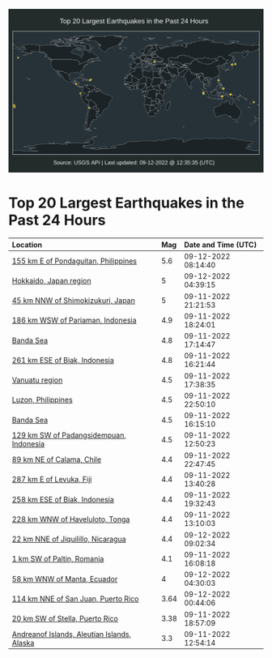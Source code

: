 ![Map](./map.png)

# Top 20 Largest Earthquakes in the Past 24 Hours

| Location | Mag | Date and Time (UTC) |
|:---|:---|:---|
| [155 km E of Pondaguitan, Philippines](https://earthquake.usgs.gov/earthquakes/eventpage/us7000i7b8) | 5.6 | 09-12-2022 08:14:40 |
| [Hokkaido, Japan region](https://earthquake.usgs.gov/earthquakes/eventpage/us7000i7af) | 5 | 09-12-2022 04:39:15 |
| [45 km NNW of Shimokizukuri, Japan](https://earthquake.usgs.gov/earthquakes/eventpage/us7000i78n) | 5 | 09-11-2022 21:21:53 |
| [186 km WSW of Pariaman, Indonesia](https://earthquake.usgs.gov/earthquakes/eventpage/us7000i77x) | 4.9 | 09-11-2022 18:24:01 |
| [Banda Sea](https://earthquake.usgs.gov/earthquakes/eventpage/us7000i77n) | 4.8 | 09-11-2022 17:14:47 |
| [261 km ESE of Biak, Indonesia](https://earthquake.usgs.gov/earthquakes/eventpage/us7000i77k) | 4.8 | 09-11-2022 16:21:44 |
| [Vanuatu region](https://earthquake.usgs.gov/earthquakes/eventpage/us7000i77q) | 4.5 | 09-11-2022 17:38:35 |
| [Luzon, Philippines](https://earthquake.usgs.gov/earthquakes/eventpage/us7000i790) | 4.5 | 09-11-2022 22:50:10 |
| [Banda Sea](https://earthquake.usgs.gov/earthquakes/eventpage/us7000i77i) | 4.5 | 09-11-2022 16:15:10 |
| [129 km SW of Padangsidempuan, Indonesia](https://earthquake.usgs.gov/earthquakes/eventpage/us7000i76v) | 4.5 | 09-11-2022 12:50:23 |
| [89 km NE of Calama, Chile](https://earthquake.usgs.gov/earthquakes/eventpage/us7000i78y) | 4.4 | 09-11-2022 22:47:45 |
| [287 km E of Levuka, Fiji](https://earthquake.usgs.gov/earthquakes/eventpage/us7000i773) | 4.4 | 09-11-2022 13:40:28 |
| [258 km ESE of Biak, Indonesia](https://earthquake.usgs.gov/earthquakes/eventpage/us7000i78e) | 4.4 | 09-11-2022 19:32:43 |
| [228 km WNW of Haveluloto, Tonga](https://earthquake.usgs.gov/earthquakes/eventpage/us7000i76y) | 4.4 | 09-11-2022 13:10:03 |
| [22 km NNE of Jiquilillo, Nicaragua](https://earthquake.usgs.gov/earthquakes/eventpage/us7000i7c2) | 4.4 | 09-12-2022 09:02:34 |
| [1 km SW of Paltin, Romania](https://earthquake.usgs.gov/earthquakes/eventpage/us7000i77h) | 4.1 | 09-11-2022 16:08:18 |
| [58 km WNW of Manta, Ecuador](https://earthquake.usgs.gov/earthquakes/eventpage/us7000i7ae) | 4 | 09-12-2022 04:30:03 |
| [114 km NNE of San Juan, Puerto Rico](https://earthquake.usgs.gov/earthquakes/eventpage/pr2022255000) | 3.64 | 09-12-2022 00:44:06 |
| [20 km SW of Stella, Puerto Rico](https://earthquake.usgs.gov/earthquakes/eventpage/pr2022254000) | 3.38 | 09-11-2022 18:57:09 |
| [Andreanof Islands, Aleutian Islands, Alaska](https://earthquake.usgs.gov/earthquakes/eventpage/us7000i79s) | 3.3 | 09-11-2022 12:54:14 |
